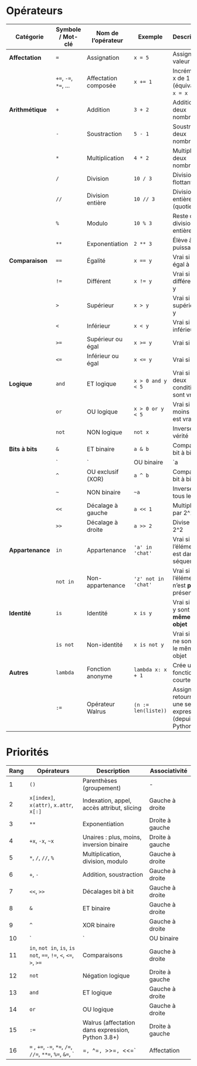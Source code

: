 # Opérateurs

| Catégorie              | Symbole / Mot-clé     | Nom de l’opérateur              | Exemple               | Description |
|------------------------|-----------------------|----------------------------------|------------------------|-------------|
| **Affectation**        | `=`                   | Assignation                     | `x = 5`               | Assigne la valeur 5 à x |
|                        | `+=`, `-=`, `*=`, ... | Affectation composée            | `x += 1`              | Incrémente x de 1 (équivaut à `x = x + 1`) |
| **Arithmétique**       | `+`                   | Addition                        | `3 + 2`               | Additionne deux nombres |
|                        | `-`                   | Soustraction                    | `5 - 1`               | Soustrait deux nombres |
|                        | `*`                   | Multiplication                  | `4 * 2`               | Multiplie deux nombres |
|                        | `/`                   | Division                        | `10 / 3`              | Division flottante |
|                        | `//`                  | Division entière                | `10 // 3`             | Division entière (quotient) |
|                        | `%`                   | Modulo                          | `10 % 3`              | Reste de la division entière |
|                        | `**`                  | Exponentiation                  | `2 ** 3`              | Élève à la puissance |
| **Comparaison**        | `==`                  | Égalité                         | `x == y`              | Vrai si x est égal à y |
|                        | `!=`                  | Différent                       | `x != y`              | Vrai si x est différent de y |
|                        | `>`                   | Supérieur                       | `x > y`               | Vrai si x est supérieur à y |
|                        | `<`                   | Inférieur                       | `x < y`               | Vrai si x est inférieur à y |
|                        | `>=`                  | Supérieur ou égal               | `x >= y`              | Vrai si x ≥ y |
|                        | `<=`                  | Inférieur ou égal               | `x <= y`              | Vrai si x ≤ y |
| **Logique**            | `and`                 | ET logique                      | `x > 0 and y < 5`     | Vrai si les deux conditions sont vraies |
|                        | `or`                  | OU logique                      | `x > 0 or y < 5`      | Vrai si au moins une est vraie |
|                        | `not`                 | NON logique                     | `not x`              | Inverse la vérité |
| **Bits à bits**        | `&`                   | ET binaire                      | `a & b`               | Compare bit à bit |
|                        | `|`                   | OU binaire                      | `a | b`               | Compare bit à bit |
|                        | `^`                   | OU exclusif (XOR)               | `a ^ b`               | Compare bit à bit |
|                        | `~`                   | NON binaire                     | `~a`                  | Inverse tous les bits |
|                        | `<<`                  | Décalage à gauche               | `a << 1`              | Multiplie par 2^1 |
|                        | `>>`                  | Décalage à droite               | `a >> 2`              | Divise par 2^2 |
| **Appartenance**       | `in`                  | Appartenance                    | `'a' in 'chat'`       | Vrai si l’élément est dans la séquence |
|                        | `not in`              | Non-appartenance                | `'z' not in 'chat'`   | Vrai si l’élément n’est **pas** présent |
| **Identité**           | `is`                  | Identité                        | `x is y`              | Vrai si x et y sont le **même objet** |
|                        | `is not`              | Non-identité                    | `x is not y`          | Vrai si ce ne sont **pas** le même objet |
| **Autres**             | `lambda`              | Fonction anonyme                | `lambda x: x + 1`     | Crée une fonction courte |
|                        | `:=`                  | Opérateur Walrus                | `(n := len(liste))`   | Assigne et retourne en une seule expression (depuis Python 3.8) |

# Priorités
| Rang | Opérateurs                                  | Description                                      | Associativité       |
|------|---------------------------------------------|--------------------------------------------------|---------------------|
| 1    | `()`                                         | Parenthèses (groupement)                         | -                   |
| 2    | `x[index]`, `x(attr)`, `x.attr`, `x[:]`      | Indexation, appel, accès attribut, slicing       | Gauche à droite     |
| 3    | `**`                                         | Exponentiation                                   | Droite à gauche     |
| 4    | `+x`, `-x`, `~x`                             | Unaires : plus, moins, inversion binaire         | Droite à gauche     |
| 5    | `*`, `/`, `//`, `%`                          | Multiplication, division, modulo                 | Gauche à droite     |
| 6    | `+`, `-`                                     | Addition, soustraction                           | Gauche à droite     |
| 7    | `<<`, `>>`                                   | Décalages bit à bit                              | Gauche à droite     |
| 8    | `&`                                          | ET binaire                                       | Gauche à droite     |
| 9    | `^`                                          | XOR binaire                                      | Gauche à droite     |
| 10   | `|`                                          | OU binaire                                       | Gauche à droite     |
| 11   | `in`, `not in`, `is`, `is not`, `==`, `!=`, `<`, `<=`, `>`, `>=` | Comparaisons | Gauche à droite     |
| 12   | `not`                                        | Négation logique                                 | Droite à gauche     |
| 13   | `and`                                        | ET logique                                       | Gauche à droite     |
| 14   | `or`                                         | OU logique                                       | Gauche à droite     |
| 15   | `:=`                                         | Walrus (affectation dans expression, Python 3.8+)| Droite à gauche     |
| 16   | `=` , `+=`, `-=`, `*=`, `/=`, `//=`, `**=`, `%=`, `&=`, `|=`, `^=`, `>>=`, `<<=` | Affectation | Droite à gauche |
